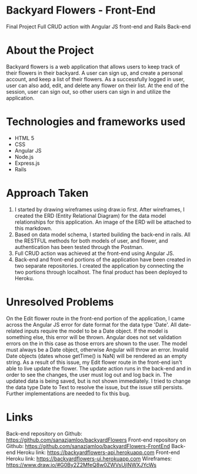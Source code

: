 # Backyard Flowers - Front-End
 Final Project
 Full CRUD action with Angular JS front-end and Rails Back-end

# About the Project

 Backyard flowers is a web application that allows users to keep track of their flowers in their backyard.  A user can sign up, and create a personal account, and keep a list of their flowers. As a successfully logged in user, user can also add, edit, and delete any flower on their list. At the end of the session, user can sign out, so other users can sign in and utilize the application.

# Technologies and frameworks used
- HTML 5
- CSS
- Angular JS
- Node.js
- Express.js
- Rails

# Approach Taken
1. I started by drawing wireframes using draw.io first. After wireframes, I created the ERD (Entity Relational Diagram) for the data model relationships for this application. An image of the ERD will be attached to this markdown.
2. Based on data model schema, I started building the back-end in rails. All the RESTFUL methods for both models of user, and flower, and authentication has been tested through the Postman.
3. Full CRUD action was achieved at the front-end using Angular JS.
4. Back-end and front-end portions of the application have been created in two separate repositories.  I created the application by connecting the two portions through localhost.  The final product has been deployed to Heroku.

# Unresolved Problems
On the Edit flower route in the front-end portion of the application, I came across the Angular JS error for date format for the data type 'Date'. All date-related inputs require the model to be a Date object. If the model is something else, this error will be thrown. Angular does not set validation errors on the in this case as those errors are shown to the user. The model must always be a Date object, otherwise Angular will throw an error. Invalid Date objects (dates whose getTime() is NaN) will be rendered as an empty string. As a result of this issue, my Edit flower route in the front-end isn't able to live update the flower. The update action runs in the back-end and in order to see the changes, the user must log out and log back in.  The updated data is being saved, but is not shown immediately. I tried to change the data type Date to Text to resolve the issue, but the issue still persists.  Further implementations are needed to fix this bug.

# Links
Back-end repository on Github: https://github.com/sanazjamloo/backyardFlowers
Front-end repository on Github: https://github.com/sanazjamloo/backyardFlowers-FrontEnd
Back-end  Heroku link: https://backyardflowers-api.herokuapp.com
Front-end Heroku link: https://backyardflowers-ui.herokuapp.com
Wireframes: https://www.draw.io/#G0By2Z2MfeQ8w0ZWVsUjlNWXJYcWs
